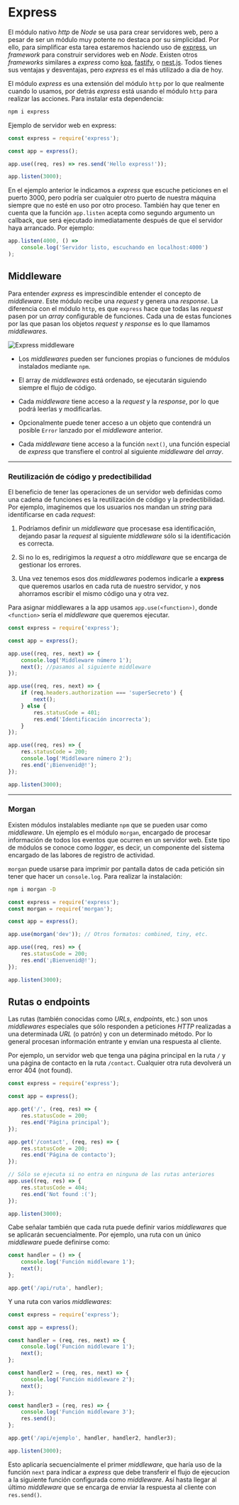 # Express

El módulo nativo _http_ de _Node_ se usa para crear servidores web, pero a pesar de ser un módulo muy potente no destaca por su simplicidad. Por ello, para simplificar esta tarea estaremos haciendo uso de [express](https://www.npmjs.com/package/express), un _framework_ para construir servidores web en _Node_. Existen otros _frameworks_ similares a _express_ como [koa](https://www.npmjs.com/package/koa), [fastify](https://www.npmjs.com/package/fastify), o [nest.js](https://www.npmjs.com/package/@nestjs/core). Todos tienes sus ventajas y desventajas, pero _express_ es el más utilizado a día de hoy.

El módulo _express_ es una extensión del módulo `http` por lo que realmente cuando lo usamos, por detrás _express_ está usando el módulo `http` para realizar las acciones. Para instalar esta dependencia:

```bash
npm i express
```

Ejemplo de servidor web en express:

```javascript
const express = require('express');

const app = express();

app.use((req, res) => res.send('Hello express!'));

app.listen(3000);
```

En el ejemplo anterior le indicamos a _express_ que escuche peticiones en el puerto 3000, pero podría ser cualquier otro puerto de nuestra máquina siempre que no esté en uso por otro proceso. También hay que tener en cuenta que la función `app.listen` acepta como segundo argumento un callback, que será ejecutado inmediatamente después de que el servidor haya arrancado. Por ejemplo:

```javascript
app.listen(4000, () =>
    console.log('Servidor listo, escuchando en localhost:4000')
);
```

## Middleware

Para entender _express_ es imprescindible entender el concepto de _middleware_. Este módulo recibe una _request_ y genera una _response_. La diferencia con el módulo `http`, es que `express` hace que todas las _request_ pasen por un _array_ configurable de funciones. Cada una de estas funciones por las que pasan los objetos _request_ y _response_ es lo que llamamos _middlewares_.

![Express middleware](https://miro.medium.com/max/1400/1*ptNjzuT0m2BQ9YpQTVwVLg.png)

-   Los _middlewares_ pueden ser funciones propias o funciones de módulos instalados mediante `npm`.

-   El array de _middlewares_ está ordenado, se ejecutarán siguiendo siempre el flujo de código.

-   Cada _middleware_ tiene acceso a la _request_ y la _response_, por lo que podrá leerlas y modificarlas.

-   Opcionalmente puede tener acceso a un objeto que contendrá un posible `Error` lanzado por el _middleware_ anterior.

-   Cada _middleware_ tiene acceso a la función `next()`, una función especial de _express_ que transfiere el control al siguiente _middleware_ del _array_.

---

### Reutilización de código y predectibilidad

El beneficio de tener las operaciones de un servidor web definidas como una cadena de funciones es la reutilización de código y la predectibilidad. Por ejemplo, imaginemos que los usuarios nos mandan un _string_ para identificarse en cada _request_:

1. Podríamos definir un _middleware_ que procesase esa identificación, dejando pasar la _request_ al siguiente _middleware_ sólo si la identificación es correcta.

2. Si no lo es, redirigimos la _request_ a otro _middleware_ que se encarga de gestionar los errores.

3. Una vez tenemos esos dos _middlewares_ podemos indicarle a **express** que queremos usarlos en cada ruta de nuestro servidor, y nos ahorramos escribir el mismo código una y otra vez.

Para asignar middlewares a la app usamos `app.use(<function>)`, donde `<function>` sería el _middleware_ que queremos ejecutar.

```javascript
const express = require('express');

const app = express();

app.use((req, res, next) => {
    console.log('Middleware número 1');
    next(); //pasamos al siguiente middleware
});

app.use((req, res, next) => {
    if (req.headers.authorization === 'superSecreto') {
        next();
    } else {
        res.statusCode = 401;
        res.end('Identificación incorrecta');
    }
});

app.use((req, res) => {
    res.statusCode = 200;
    console.log('Middleware número 2');
    res.end('¡Bienvenid@!');
});

app.listen(3000);
```

---

### Morgan

Existen módulos instalables mediante `npm` que se pueden usar como _middleware_. Un ejemplo es el módulo `morgan`, encargado de procesar información de todos los eventos que ocurren en un servidor web. Este tipo de módulos se conoce como _logger_, es decir, un componente del sistema encargado de las labores de registro de actividad.

`morgan` puede usarse para imprimir por pantalla datos de cada petición sin tener que hacer un `console.log`. Para realizar la instalación:

```bash
npm i morgan -D
```

```javascript
const express = require('express');
const morgan = require('morgan');

const app = express();

app.use(morgan('dev')); // Otros formatos: combined, tiny, etc.

app.use((req, res) => {
    res.statusCode = 200;
    res.end('¡Bienvenid@!');
});

app.listen(3000);
```

## Rutas o endpoints

Las rutas (también conocidas como _URLs_, _endpoints_, etc.) son unos _middlewares_ especiales que sólo responden a peticiones _HTTP_ realizadas a una determinada _URL_ (o patrón) y con un determinado método. Por lo general procesan información entrante y envían una respuesta al cliente.

Por ejemplo, un servidor web que tenga una página principal en la ruta `/` y una página de contacto en la ruta `/contact`. Cualquier otra ruta devolverá un error 404 (not found).

```javascript
const express = require('express');

const app = express();

app.get('/', (req, res) => {
    res.statusCode = 200;
    res.end('Página principal');
});

app.get('/contact', (req, res) => {
    res.statusCode = 200;
    res.end('Página de contacto');
});

// Sólo se ejecuta si no entra en ninguna de las rutas anteriores
app.use((req, res) => {
    res.statusCode = 404;
    res.end('Not found :(');
});

app.listen(3000);
```

Cabe señalar también que cada ruta puede definir varios _middlewares_ que se aplicarán secuencialmente. Por ejemplo, una ruta con un único _middleware_ puede definirse como:

```javascript
const handler = () => {
    console.log('Función middleware 1');
    next();
};

app.get('/api/ruta', handler);
```

Y una ruta con varios _middlewares_:

```javascript
const express = require('express');

const app = express();

const handler = (req, res, next) => {
    console.log('Función middleware 1');
    next();
};

const handler2 = (req, res, next) => {
    console.log('Función middleware 2');
    next();
};

const handler3 = (req, res) => {
    console.log('Función middleware 3');
    res.send();
};

app.get('/api/ejemplo', handler, handler2, handler3);

app.listen(3000);
```

Esto aplicaría secuencialmente el primer _middleware_, que haría uso de la función `next` para indicar a _express_ que debe transferir el flujo de ejecucion a la siguiente función configurada como _middleware_. Así hasta llegar al último _middleware_ que se encarga de enviar la respuesta al cliente con `res.send()`.
